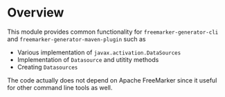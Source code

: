 # Overview

This module provides common functionality for `freemarker-generator-cli` and `freemarker-generator-maven-plugin` such as

* Various implementation of `javax.activation.DataSources`
* Implementation of `Datasource` and utitity methods
* Creating `Datasources` 

The code actually does not depend on Apache FreeMarker since it useful for other command line tools as well.